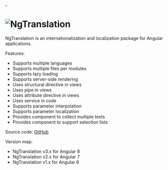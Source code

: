<!-- ======================================================================
--- Search engine
title:          NgTranslation
keywords:       NgTranslation, ng-translation, Angular
description:    Home page of NgTranslation i18n & l10n package for Angular.
--- Menu system
order:          
text:           
hidden:         false
umbel:          false
--- Page properties
id:             
document:       
layout:         
searchable:     true
======================================================================= -->_

# ![NgTranslation](/images/ng-translation-70.png "NgTranslation")

NgTranslation is an internationalization and localization package for Angular applications.

Features:

* Supports multiple languages
* Supports multiple files per modules
* Supports lazy loading
* Supports server-side rendering
* Uses structural directive in views
* Uses pipe in views
* Uses attribute directive in views
* Uses service in code
* Supports parameter interpolation
* Supports parameter localization
* Provides component to collect multiple texts
* Provides component to support selection lists

Source code: [GitHub](https://github.com/logikum/ng-translation)

Version map:

* NgTranslation v3.x for Angular 8
* NgTranslation v2.x for Angular 7
* NgTranslation v1.x for Angular 6
